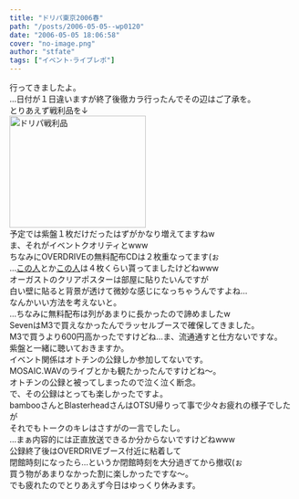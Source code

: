 ```yaml
---
title: "ドリパ東京2006春"
path: "/posts/2006-05-05--wp0120"
date: "2006-05-05 18:06:58"
cover: "no-image.png"
author: "stfate"
tags: ["イベント･ライブレポ"]
---
```


<style type="text/css">
<!--
p {white-space: pre-wrap};
-->
</style>

行ってきましたよ。
…日付が１日違いますが終了後徹カラ行ったんでその辺はご了承を。
とりあえず戦利品を↓
<a href="http://stfate.net/img/20060505_1749_0000.jpg" rel="lightbox"><img src="http://stfate.net/img/thm13_20060505_1749_0000.jpg" class="thumb" alt="ドリパ戦利品" title="ドリパ戦利品" width="239" height="196" /></a>
予定では紫盤１枚だけだったはずがかなり増えてますねw
ま、それがイベントクオリティとwww
ちなみにOVERDRIVEの無料配布CDは２枚重なってます(ぉ
…<a href="http://www.lampin.info/" target="_blank">この人</a>とか<a href="http://f45.aaa.livedoor.jp/~dread/" target="_blank">この人</a>は４枚くらい貰ってましたけどねwww
オーガストのクリアポスターは部屋に貼りたいんですが
白い壁に貼ると背景が透けて微妙な感じになっちゃうんですよね…
なんかいい方法を考えないと。
…ちなみに無料配布は列があまりに長かったので諦めましたw
SevenはM3で買えなかったんでラッセルブースで確保してきました。
M3で買うより600円高かったですけどね…ま、流通通すと仕方ないですな。
紫盤と一緒に聴いておきますか。
イベント関係はオトチンの公録しか参加してないです。
MOSAIC.WAVのライブとかも観たかったんですけどね～。
オトチンの公録と被ってしまったので泣く泣く断念。
で、その公録はとっても楽しかったですよ。
bambooさんとBlasterheadさんはOTSU帰りって事で少々お疲れの様子でしたが
それでもトークのキレはさすがの一言でしたし。
…まぁ内容的には正直放送できるか分からないですけどねwww
公録終了後はOVERDRIVEブース付近に粘着して
閉館時刻になったら…というか閉館時刻を大分過ぎてから撤収(ぉ
買う物があまりなかった割に楽しかったですな～。
でも疲れたのでとりあえず今日はゆっくり休みます。
